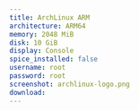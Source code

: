 ```yaml
---
title: ArchLinux ARM
architecture: ARM64
memory: 2048 MiB
disk: 10 GiB
display: Console
spice_installed: false
username: root
password: root
screenshot: archlinux-logo.png
download: 
---
```

